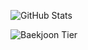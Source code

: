 ![GitHub Stats](https://github-readme-stats.vercel.app/api?username=사용자명&show_icons=true)

![Baekjoon Tier](https://d2gd6pc034wcta.cloudfront.net/tier/{티어번호}.svg)
